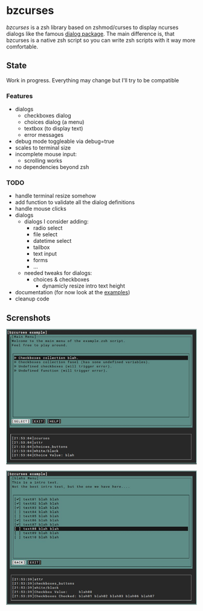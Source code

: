 # bzcurses

*bzcurses* is a zsh library based on zshmod/curses to display ncurses dialogs like the famous [dialog package](https://invisible-island.net/dialog/).
The main difference is, that bzcurses is a native zsh script so you can write zsh scripts with it way more comfortable.

## State

Work in progress. Everything may change but I'll try to be compatible

### Features

* dialogs
	* checkboxes dialog
	* choices dialog (a menu)
	* textbox (to display text)
	* error messages
* debug mode toggleable via debug=true
* scales to terminal size
* incomplete mouse input:
	* scrolling works
* no dependencies beyond zsh

### TODO

* handle terminal resize somehow
* add function to validate all the dialog definitions
* handle mouse clicks
* dialogs
	* dialogs I consider adding:
		* radio select
		* file select
		* datetime select
		* tailbox
		* text input
		* forms
		* ...
	* needed tweaks for dialogs:
		* choices & checkboxes
			* dynamicly resize intro text height
* documentation (for now look at the [examples](examples/))
* cleanup code

## Screnshots
![screenshot1](screenshots/screenshot.example.zsh.main.choices.with.debugmode.jpg)

![screenshot2](screenshots/screenshot.example.zsh.checkboxes.with.debugmode.jpg)

